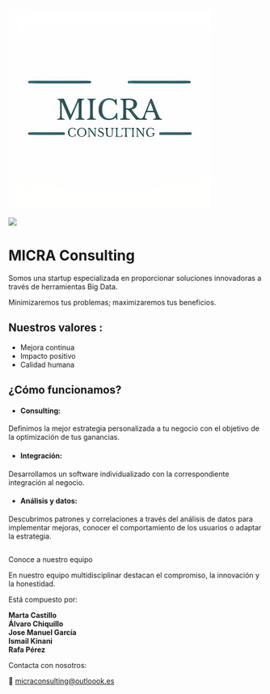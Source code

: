 ![MicraLogo](Logo/MicraLogo.jpg)

![](LOGOmicra.png)


# MICRA Consulting

Somos una startup especializada en proporcionar soluciones innovadoras a través de herramientas Big Data.

Minimizaremos tus problemas; maximizaremos tus beneficios.

## [](https://github.com/micraconsulting/micraconsulting#nuestros-valores-)Nuestros valores :

-   Mejora continua
-   Impacto positivo
-   Calidad humana

## [](https://github.com/micraconsulting/micraconsulting#c%C3%B3mo-funcionamos)¿Cómo funcionamos?

-   #### [](https://github.com/micraconsulting/micraconsulting#consulting)Consulting:
    

Definimos la mejor estrategia personalizada a tu negocio con el objetivo de la optimización de tus ganancias.

-   #### [](https://github.com/micraconsulting/micraconsulting#integraci%C3%B3n)Integración:
    

Desarrollamos un software individualizado con la correspondiente integración al negocio.

-   #### [](https://github.com/micraconsulting/micraconsulting#an%C3%A1lisis-y-datos)Análisis y datos:
    

Descubrimos patrones y correlaciones a través del análisis de datos para implementar mejoras, conocer el comportamiento de los usuarios o adaptar la estrategia.

## [](https://github.com/micraconsulting/micraconsulting#conoce-a-nuestro-equipo)

Conoce a nuestro equipo

En nuestro equipo multidisciplinar destacan el compromiso, la innovación y la honestidad.

Está compuesto por:

**Marta Castillo**  
**Álvaro Chiquillo**  
**Jose Manuel García**  
**Ismail Kinani**  
**Rafa Pérez**

Contacta con nosotros:

📧 micraconsulting@outloook.es

